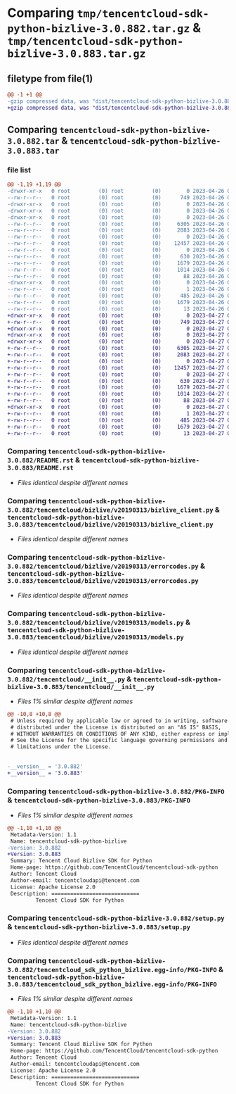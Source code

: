 # Comparing `tmp/tencentcloud-sdk-python-bizlive-3.0.882.tar.gz` & `tmp/tencentcloud-sdk-python-bizlive-3.0.883.tar.gz`

## filetype from file(1)

```diff
@@ -1 +1 @@
-gzip compressed data, was "dist/tencentcloud-sdk-python-bizlive-3.0.882.tar", last modified: Wed Apr 26 02:51:37 2023, max compression
+gzip compressed data, was "dist/tencentcloud-sdk-python-bizlive-3.0.883.tar", last modified: Thu Apr 27 00:17:58 2023, max compression
```

## Comparing `tencentcloud-sdk-python-bizlive-3.0.882.tar` & `tencentcloud-sdk-python-bizlive-3.0.883.tar`

### file list

```diff
@@ -1,19 +1,19 @@
-drwxr-xr-x   0 root         (0) root         (0)        0 2023-04-26 02:51:37.000000 tencentcloud-sdk-python-bizlive-3.0.882/
--rw-r--r--   0 root         (0) root         (0)      749 2023-04-26 02:51:37.000000 tencentcloud-sdk-python-bizlive-3.0.882/README.rst
-drwxr-xr-x   0 root         (0) root         (0)        0 2023-04-26 02:51:37.000000 tencentcloud-sdk-python-bizlive-3.0.882/tencentcloud/
-drwxr-xr-x   0 root         (0) root         (0)        0 2023-04-26 02:51:37.000000 tencentcloud-sdk-python-bizlive-3.0.882/tencentcloud/bizlive/
-drwxr-xr-x   0 root         (0) root         (0)        0 2023-04-26 02:51:37.000000 tencentcloud-sdk-python-bizlive-3.0.882/tencentcloud/bizlive/v20190313/
--rw-r--r--   0 root         (0) root         (0)     6305 2023-04-26 02:51:37.000000 tencentcloud-sdk-python-bizlive-3.0.882/tencentcloud/bizlive/v20190313/bizlive_client.py
--rw-r--r--   0 root         (0) root         (0)     2083 2023-04-26 02:51:37.000000 tencentcloud-sdk-python-bizlive-3.0.882/tencentcloud/bizlive/v20190313/errorcodes.py
--rw-r--r--   0 root         (0) root         (0)        0 2023-04-26 02:51:37.000000 tencentcloud-sdk-python-bizlive-3.0.882/tencentcloud/bizlive/v20190313/__init__.py
--rw-r--r--   0 root         (0) root         (0)    12457 2023-04-26 02:51:37.000000 tencentcloud-sdk-python-bizlive-3.0.882/tencentcloud/bizlive/v20190313/models.py
--rw-r--r--   0 root         (0) root         (0)        0 2023-04-26 02:51:37.000000 tencentcloud-sdk-python-bizlive-3.0.882/tencentcloud/bizlive/__init__.py
--rw-r--r--   0 root         (0) root         (0)      630 2023-04-26 02:51:37.000000 tencentcloud-sdk-python-bizlive-3.0.882/tencentcloud/__init__.py
--rw-r--r--   0 root         (0) root         (0)     1679 2023-04-26 02:51:37.000000 tencentcloud-sdk-python-bizlive-3.0.882/PKG-INFO
--rw-r--r--   0 root         (0) root         (0)     1014 2023-04-26 02:51:37.000000 tencentcloud-sdk-python-bizlive-3.0.882/setup.py
--rw-r--r--   0 root         (0) root         (0)       88 2023-04-26 02:51:37.000000 tencentcloud-sdk-python-bizlive-3.0.882/setup.cfg
-drwxr-xr-x   0 root         (0) root         (0)        0 2023-04-26 02:51:37.000000 tencentcloud-sdk-python-bizlive-3.0.882/tencentcloud_sdk_python_bizlive.egg-info/
--rw-r--r--   0 root         (0) root         (0)        1 2023-04-26 02:51:37.000000 tencentcloud-sdk-python-bizlive-3.0.882/tencentcloud_sdk_python_bizlive.egg-info/dependency_links.txt
--rw-r--r--   0 root         (0) root         (0)      485 2023-04-26 02:51:37.000000 tencentcloud-sdk-python-bizlive-3.0.882/tencentcloud_sdk_python_bizlive.egg-info/SOURCES.txt
--rw-r--r--   0 root         (0) root         (0)     1679 2023-04-26 02:51:37.000000 tencentcloud-sdk-python-bizlive-3.0.882/tencentcloud_sdk_python_bizlive.egg-info/PKG-INFO
--rw-r--r--   0 root         (0) root         (0)       13 2023-04-26 02:51:37.000000 tencentcloud-sdk-python-bizlive-3.0.882/tencentcloud_sdk_python_bizlive.egg-info/top_level.txt
+drwxr-xr-x   0 root         (0) root         (0)        0 2023-04-27 00:17:58.000000 tencentcloud-sdk-python-bizlive-3.0.883/
+-rw-r--r--   0 root         (0) root         (0)      749 2023-04-27 00:17:57.000000 tencentcloud-sdk-python-bizlive-3.0.883/README.rst
+drwxr-xr-x   0 root         (0) root         (0)        0 2023-04-27 00:17:58.000000 tencentcloud-sdk-python-bizlive-3.0.883/tencentcloud/
+drwxr-xr-x   0 root         (0) root         (0)        0 2023-04-27 00:17:58.000000 tencentcloud-sdk-python-bizlive-3.0.883/tencentcloud/bizlive/
+drwxr-xr-x   0 root         (0) root         (0)        0 2023-04-27 00:17:58.000000 tencentcloud-sdk-python-bizlive-3.0.883/tencentcloud/bizlive/v20190313/
+-rw-r--r--   0 root         (0) root         (0)     6305 2023-04-27 00:17:57.000000 tencentcloud-sdk-python-bizlive-3.0.883/tencentcloud/bizlive/v20190313/bizlive_client.py
+-rw-r--r--   0 root         (0) root         (0)     2083 2023-04-27 00:17:57.000000 tencentcloud-sdk-python-bizlive-3.0.883/tencentcloud/bizlive/v20190313/errorcodes.py
+-rw-r--r--   0 root         (0) root         (0)        0 2023-04-27 00:17:57.000000 tencentcloud-sdk-python-bizlive-3.0.883/tencentcloud/bizlive/v20190313/__init__.py
+-rw-r--r--   0 root         (0) root         (0)    12457 2023-04-27 00:17:57.000000 tencentcloud-sdk-python-bizlive-3.0.883/tencentcloud/bizlive/v20190313/models.py
+-rw-r--r--   0 root         (0) root         (0)        0 2023-04-27 00:17:57.000000 tencentcloud-sdk-python-bizlive-3.0.883/tencentcloud/bizlive/__init__.py
+-rw-r--r--   0 root         (0) root         (0)      630 2023-04-27 00:17:57.000000 tencentcloud-sdk-python-bizlive-3.0.883/tencentcloud/__init__.py
+-rw-r--r--   0 root         (0) root         (0)     1679 2023-04-27 00:17:58.000000 tencentcloud-sdk-python-bizlive-3.0.883/PKG-INFO
+-rw-r--r--   0 root         (0) root         (0)     1014 2023-04-27 00:17:57.000000 tencentcloud-sdk-python-bizlive-3.0.883/setup.py
+-rw-r--r--   0 root         (0) root         (0)       88 2023-04-27 00:17:58.000000 tencentcloud-sdk-python-bizlive-3.0.883/setup.cfg
+drwxr-xr-x   0 root         (0) root         (0)        0 2023-04-27 00:17:58.000000 tencentcloud-sdk-python-bizlive-3.0.883/tencentcloud_sdk_python_bizlive.egg-info/
+-rw-r--r--   0 root         (0) root         (0)        1 2023-04-27 00:17:58.000000 tencentcloud-sdk-python-bizlive-3.0.883/tencentcloud_sdk_python_bizlive.egg-info/dependency_links.txt
+-rw-r--r--   0 root         (0) root         (0)      485 2023-04-27 00:17:58.000000 tencentcloud-sdk-python-bizlive-3.0.883/tencentcloud_sdk_python_bizlive.egg-info/SOURCES.txt
+-rw-r--r--   0 root         (0) root         (0)     1679 2023-04-27 00:17:58.000000 tencentcloud-sdk-python-bizlive-3.0.883/tencentcloud_sdk_python_bizlive.egg-info/PKG-INFO
+-rw-r--r--   0 root         (0) root         (0)       13 2023-04-27 00:17:58.000000 tencentcloud-sdk-python-bizlive-3.0.883/tencentcloud_sdk_python_bizlive.egg-info/top_level.txt
```

### Comparing `tencentcloud-sdk-python-bizlive-3.0.882/README.rst` & `tencentcloud-sdk-python-bizlive-3.0.883/README.rst`

 * *Files identical despite different names*

### Comparing `tencentcloud-sdk-python-bizlive-3.0.882/tencentcloud/bizlive/v20190313/bizlive_client.py` & `tencentcloud-sdk-python-bizlive-3.0.883/tencentcloud/bizlive/v20190313/bizlive_client.py`

 * *Files identical despite different names*

### Comparing `tencentcloud-sdk-python-bizlive-3.0.882/tencentcloud/bizlive/v20190313/errorcodes.py` & `tencentcloud-sdk-python-bizlive-3.0.883/tencentcloud/bizlive/v20190313/errorcodes.py`

 * *Files identical despite different names*

### Comparing `tencentcloud-sdk-python-bizlive-3.0.882/tencentcloud/bizlive/v20190313/models.py` & `tencentcloud-sdk-python-bizlive-3.0.883/tencentcloud/bizlive/v20190313/models.py`

 * *Files identical despite different names*

### Comparing `tencentcloud-sdk-python-bizlive-3.0.882/tencentcloud/__init__.py` & `tencentcloud-sdk-python-bizlive-3.0.883/tencentcloud/__init__.py`

 * *Files 1% similar despite different names*

```diff
@@ -10,8 +10,8 @@
 # Unless required by applicable law or agreed to in writing, software
 # distributed under the License is distributed on an "AS IS" BASIS,
 # WITHOUT WARRANTIES OR CONDITIONS OF ANY KIND, either express or implied.
 # See the License for the specific language governing permissions and
 # limitations under the License.
 
 
-__version__ = '3.0.882'
+__version__ = '3.0.883'
```

### Comparing `tencentcloud-sdk-python-bizlive-3.0.882/PKG-INFO` & `tencentcloud-sdk-python-bizlive-3.0.883/PKG-INFO`

 * *Files 1% similar despite different names*

```diff
@@ -1,10 +1,10 @@
 Metadata-Version: 1.1
 Name: tencentcloud-sdk-python-bizlive
-Version: 3.0.882
+Version: 3.0.883
 Summary: Tencent Cloud Bizlive SDK for Python
 Home-page: https://github.com/TencentCloud/tencentcloud-sdk-python
 Author: Tencent Cloud
 Author-email: tencentcloudapi@tencent.com
 License: Apache License 2.0
 Description: ============================
         Tencent Cloud SDK for Python
```

### Comparing `tencentcloud-sdk-python-bizlive-3.0.882/setup.py` & `tencentcloud-sdk-python-bizlive-3.0.883/setup.py`

 * *Files identical despite different names*

### Comparing `tencentcloud-sdk-python-bizlive-3.0.882/tencentcloud_sdk_python_bizlive.egg-info/PKG-INFO` & `tencentcloud-sdk-python-bizlive-3.0.883/tencentcloud_sdk_python_bizlive.egg-info/PKG-INFO`

 * *Files 1% similar despite different names*

```diff
@@ -1,10 +1,10 @@
 Metadata-Version: 1.1
 Name: tencentcloud-sdk-python-bizlive
-Version: 3.0.882
+Version: 3.0.883
 Summary: Tencent Cloud Bizlive SDK for Python
 Home-page: https://github.com/TencentCloud/tencentcloud-sdk-python
 Author: Tencent Cloud
 Author-email: tencentcloudapi@tencent.com
 License: Apache License 2.0
 Description: ============================
         Tencent Cloud SDK for Python
```

